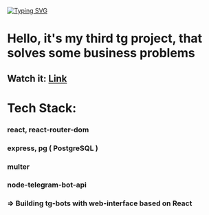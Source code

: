 [![Typing SVG](https://readme-typing-svg.herokuapp.com?font=&weight=800&size=32&pause=1000&color=000000&width=800&height=55&lines=It's+Telegram+shop+like+a+KFC+%F0%9F%8D%94+)](https://git.io/typing-svg)
<h1>Hello, it's my third tg project, that solves some business problems</h1>
<h2>Watch it: <a href='https://t.me/kfc_znm_bot'>Link</a></h2>

<h1>Tech Stack: </h1>

<h3>react, react-router-dom</h3>
<h3>express, pg ( PostgreSQL )</h3>
<h3>multer</h3>
<h3>node-telegram-bot-api</h3>
<h3>=> Building tg-bots with web-interface based on React</h3>

